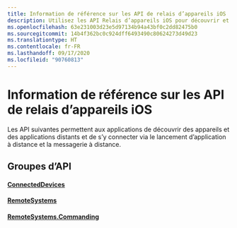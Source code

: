 ```yaml
---
title: Information de référence sur les API de relais d’appareils iOS
description: Utilisez les API Relais d’appareils iOS pour découvrir et se connecter aux appareils et applications distants via le lancement d’applications à distance et l’envoi de messages à distance.
ms.openlocfilehash: 63e231003d23e5d97134b94a43bf0c2dd82475b0
ms.sourcegitcommit: 14b4f362bc0c924dff6493490c80624273d49d23
ms.translationtype: HT
ms.contentlocale: fr-FR
ms.lasthandoff: 09/17/2020
ms.locfileid: "90760813"
---
```

# <a name="ios-device-relay-api-reference"></a>Information de référence sur les API de relais d’appareils iOS

Les API suivantes permettent aux applications de découvrir des appareils et des applications distants et de s’y connecter via le lancement d’application à distance et la messagerie à distance.

## <a name="api-groups"></a>Groupes d’API

#### <a name="connecteddevices"></a>[ConnectedDevices](../objectivec-api/connecteddevices/index.md)
#### <a name="remotesystems"></a>[RemoteSystems](../objectivec-api/remotesystems/index.md)
#### <a name="remotesystemscommanding"></a>[RemoteSystems.Commanding](../objectivec-api/remotesystems.commanding/index.md)